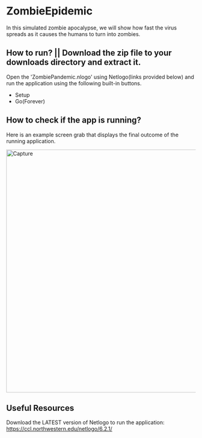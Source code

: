 # ZombieEpidemic
In this simulated zombie apocalypse, we will show how fast the virus spreads as it causes the humans to turn into zombies.

## How to run? || Download the zip file to your downloads directory and extract it.
Open the 'ZombiePandemic.nlogo' using Netlogo(links provided below) and run the application using the following built-in buttons.

* Setup 
* Go(Forever)

## How to check if the app is running?
Here is an example screen grab that displays the final outcome of the running application.

<img width="647" alt="Capture" src="https://user-images.githubusercontent.com/91548582/143684448-37c6a798-3f79-4b39-9564-200037cfbbf2.PNG">


## Useful Resources

Download the LATEST version of Netlogo to run the application:
 https://ccl.northwestern.edu/netlogo/6.2.1/ 
